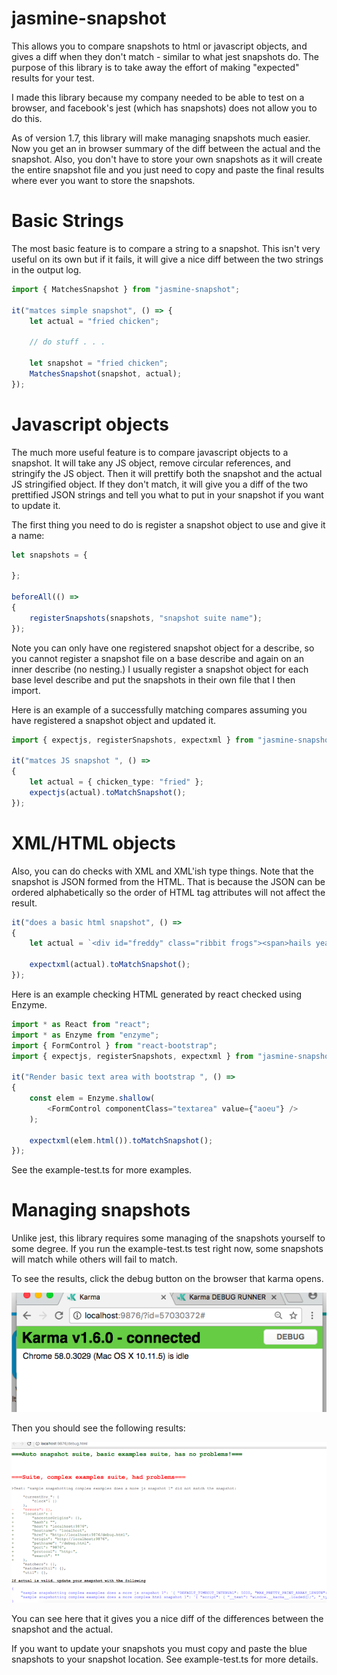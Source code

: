 # jasmine-snapshot
This allows you to compare snapshots to html or javascript objects, and gives a diff when they don't match - similar to what jest snapshots do. The purpose of this library is to take away the effort of making "expected" results for your test.

I made this library because my company needed to be able to test on a browser, and facebook's jest (which has snapshots) does not allow you to do this.

As of version 1.7, this library will make managing snapshots much easier. Now you get an in browser summary of the diff between the actual and the snapshot. Also, you don't have to store your own snapshots as it will create the entire snapshot file and you just need to copy and paste the final results where ever you want to store the snapshots.

# Basic Strings
The most basic feature is to compare a string to a snapshot. This isn't very useful on its own but if it fails, it will give a nice diff between the two strings in the output log.

```ts
import { MatchesSnapshot } from "jasmine-snapshot";

it("matces simple snapshot", () => {
    let actual = "fried chicken";

    // do stuff . . .

    let snapshot = "fried chicken";
    MatchesSnapshot(snapshot, actual);
});

```

# Javascript objects
The much more useful feature is to compare javascript objects to a snapshot. It will take any JS object, remove circular references, and stringify the JS object. Then it will prettify both the snapshot and the actual JS stringified object. If they don't match, it will give you a diff of the two prettified JSON strings and tell you what to put in your snapshot if you want to update it.

The first thing you need to do is register a snapshot object to use and give it a name:

```ts
let snapshots = {
    
};
        
beforeAll(() =>
{
    registerSnapshots(snapshots, "snapshot suite name");
});
```

Note you can only have one registered snapshot object for a describe, so you cannot register a snapshot file on a base describe and again on an inner describe (no nesting.) I usually register a snapshot object for each base level describe and put the snapshots in their own file that I then import.

Here is an example of a successfully matching compares assuming you have registered a snapshot object and updated it.

```ts
import { expectjs, registerSnapshots, expectxml } from "jasmine-snapshot";

it("matces JS snapshot ", () =>
{
    let actual = { chicken_type: "fried" };
    expectjs(actual).toMatchSnapshot();
});
```

# XML/HTML objects
Also, you can do checks with XML and XML'ish type things.
Note that the snapshot is JSON formed from the HTML. That is because the JSON can be ordered alphabetically so the order of HTML tag attributes will not affect the result.

```ts
it("does a basic html snapshot", () =>
{
    let actual = `<div id="freddy" class="ribbit frogs"><span>hails yeahs</span></div>`;

    expectxml(actual).toMatchSnapshot();
});
```

Here is an example checking HTML generated by react checked using Enzyme.

```ts
import * as React from "react";
import * as Enzyme from "enzyme";
import { FormControl } from "react-bootstrap";
import { expectjs, registerSnapshots, expectxml } from "jasmine-snapshot";

it("Render basic text area with bootstrap ", () =>
{
    const elem = Enzyme.shallow(
        <FormControl componentClass="textarea" value={"aoeu"} />
    );

    expectxml(elem.html()).toMatchSnapshot();
});
```

See the example-test.ts for more examples.

# Managing snapshots
Unlike jest, this library requires some managing of the snapshots yourself to some degree. If you run the example-test.ts test right now, some snapshots will match while others will fail to match.

To see the results, click the debug button on the browser that karma opens.

![debug](debug.png)

Then you should see the following results:

![results](results.png)

You can see here that it gives you a nice diff of the differences between the snapshot and the actual.

If you want to update your snapshots you must copy and paste the blue snapshots to your snapshot location. See example-test.ts for more details.
